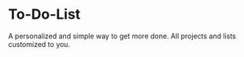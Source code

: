 # To-Do-List
A personalized and simple way to get more done. All projects and lists customized to you.

